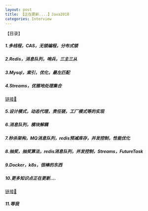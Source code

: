```yaml
---
layout: post
title: 【正在更新....】Java2018
categories: Interview
---
```

【目录】

##### 1.多线程，CAS，无锁编程，分布式锁
##### 2.Redis，消息队列，哨兵，三主三从
##### 3.Mysql，索引，优化，最左匹配
##### 4.Streams，优雅地处理集合

[链接🔗](http://aragron.com/java8/2018/07/29/Streams-taste.html)

##### 5.设计模式，动态代理，责任链，工厂模式等的实现
##### 6.消息队列，模块解耦
##### 7.秒杀架构，MQ消息队列，redis预减库存，并发控制，性能优化
##### 8.抽奖，抽奖算法，redis消息队列，并发控制，Streams，FutureTask
##### 9.Docker，k8s，很棒的东西
##### 10.更多知识点正在更新....

[链接🔗](http://aragron.com/interview/2017/04/16/Java-2016.html)

##### 11.等我



  




